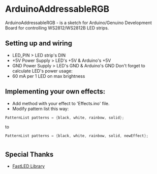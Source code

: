 # ArduinoAddressableRGB

ArduinoAddressableRGB - is a sketch for Arduino/Genuino Development Board for controlling WS2812/WS2812B LED strips.

## Setting up and wiring 
* LED_PIN > LED strip's DIN
* +5V Power Supply > LED's +5V & Arduino's +5V
* GND Power Supply > LED's GND & Arduino's GND
Don't forget to calculate LED's power usage:
* 60 mA per 1 LED on max brightness


## Implementing your own effects:
* Add method with your effect to 'Effects.ino' file.
* Modify pattern list this way:
```c++
PatternList patterns = {black, white, rainbow, solid};
```
to
```c++
PatternList patterns = {black, white, rainbow, solid, newEffect};
```
#


## Special Thanks
* [FastLED Library](https://github.com/FastLED/FastLED)
